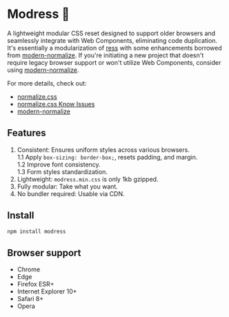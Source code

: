 # Modress 👢

A lightweight modular CSS reset designed to support older browsers and seamlessly integrate with Web Components, eliminating code duplication. It's essentially a modularization of [ress](https://github.com/filipelinhares/ress) with some enhancements borrowed from [modern-normalize](https://github.com/sindresorhus/modern-normalize). If you're initiating a new project that doesn't require legacy browser support or won't utilize Web Components, consider using [modern-normalize](https://github.com/sindresorhus/modern-normalize).

For more details, check out:
- [normalize.css](https://github.com/necolas/normalize.css)
- [normalize.css Know Issues](https://github.com/necolas/normalize.css#extended-details-and-known-issues)
- [modern-normalize](https://github.com/sindresorhus/modern-normalize)

## Features

1. Consistent: Ensures uniform styles across various browsers.  
1.1 Apply `box-sizing: border-box;`, resets padding, and margin.  
1.2 Improve font consistency.  
1.3 Form styles standardization.  
3. Lightweight: `modress.min.css` is only 1kb gzipped.
4. Fully modular: Take what you want.
5. No bundler required: Usable via CDN.

## Install

```sh
npm install modress
```

## Browser support

- Chrome
- Edge
- Firefox ESR+
- Internet Explorer 10+
- Safari 8+
- Opera

